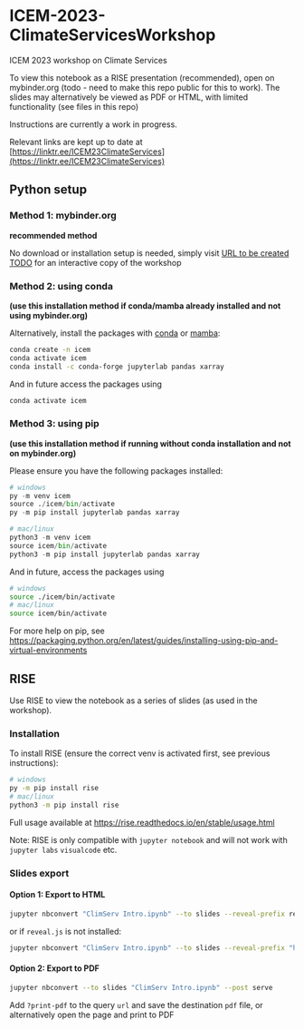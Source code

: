 # ICEM-2023-ClimateServicesWorkshop
ICEM 2023 workshop on Climate Services

To view this notebook as a RISE presentation (recommended), open on mybinder.org (todo - need to make this repo public for this to work). The slides may alternatively be viewed as PDF or HTML, with limited functionality (see files in this repo)

Instructions are currently a work in progress.

Relevant links are kept up to date at [https://linktr.ee/ICEM23ClimateServices](https://linktr.ee/ICEM23ClimateServices)

## Python setup

### Method 1: mybinder.org

**recommended method**

No download or installation setup is needed, simply visit [URL to be created TODO](https://example.org) for an interactive copy of the workshop

### Method 2: using conda

**(use this installation method if conda/mamba already installed and not using mybinder.org)**

Alternatively, install the packages with [conda](https://docs.conda.io/en/latest) or [mamba](https://mamba.readthedocs.io/en/latest/user_guide/mamba.html):

```zsh
conda create -n icem
conda activate icem
conda install -c conda-forge jupyterlab pandas xarray
```

And in future access the packages using

```zsh
conda activate icem
```

### Method 3: using pip

**(use this installation method if running without conda installation and not on mybinder.org)**

Please ensure you have the following packages installed:

```python
# windows
py -m venv icem
source ./icem/bin/activate
py -m pip install jupyterlab pandas xarray

# mac/linux
python3 -m venv icem
source icem/bin/activate
python3 -m pip install jupyterlab pandas xarray
```

And in future, access the packages using

```zsh
# windows
source ./icem/bin/activate
# mac/linux
source icem/bin/activate
```
For more help on pip, see https://packaging.python.org/en/latest/guides/installing-using-pip-and-virtual-environments


## RISE

Use RISE to view the notebook as a series of slides (as used in the workshop).

### Installation

To install RISE (ensure the correct venv is activated first, see previous instructions):

```zsh
# windows
py -m pip install rise
# mac/linux
python3 -m pip install rise
```

Full usage available at https://rise.readthedocs.io/en/stable/usage.html

Note: RISE is only compatible with `jupyter notebook` and will not work with `jupyter labs` `visualcode` etc.

### Slides export

#### Option 1: Export to HTML

```zsh
jupyter nbconvert "ClimServ Intro.ipynb" --to slides --reveal-prefix reveal.js
```

or if `reveal.js` is not installed:

```zsh
jupyter nbconvert "ClimServ Intro.ipynb" --to slides --reveal-prefix "http://cdnjs.cloudflare.com/ajax/libs/reveal.js/3.3.0"
```

#### Option 2: Export to PDF

```zsh
jupyter nbconvert --to slides "ClimServ Intro.ipynb" --post serve
```

Add `?print-pdf` to the query `url` and save the destination `pdf` file, or alternatively open the page and print to PDF
